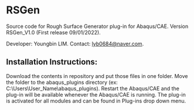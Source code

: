 # RSGen
Source code for Rough Surface Generator plug-in for Abaqus/CAE.
Version RSGen_V1.0 (First release 09/01/2022).

Developer: Youngbin LIM. 
Contact: lyb0684@naver.com.

Installation Instructions:
--------------------------

Download the contents in repository and put those files in one folder. Move the folder to the abaqus_plugins directory 
(ex: C:\Users\User_Name\abaqus_plugins). Restart the Abaqus/CAE and the plug-in will be available whenever the Abaqus/CAE is running. 
The plug-in is activated for all modules and can be found in Plug-ins drop down menu.
